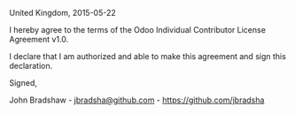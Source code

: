 United Kingdom, 2015-05-22

I hereby agree to the terms of the Odoo Individual Contributor License Agreement v1.0.

I declare that I am authorized and able to make this agreement and sign this declaration.

Signed,

John Bradshaw - jbradsha@github.com - https://github.com/jbradsha
